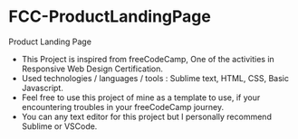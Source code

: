 # FCC-ProductLandingPage
Product Landing Page
* This Project is inspired from freeCodeCamp, One of the activities in Responsive Web Design Certification.
* Used technologies / languages / tools : Sublime text, HTML, CSS, Basic Javascript.
* Feel free to use this project of mine as a template to use, if your encountering troubles in your freeCodeCamp journey.
* You can any text editor for this project but I personally recommend Sublime or VSCode.
